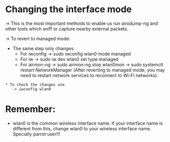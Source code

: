 # Changing the interface mode
 -> This is the most important methods to enable us run airodump-ng and other tools which sniff or capture nearby external packets.

 -> To revert to managed mode:

   * The same step only changes:
      * For iwconfig
         -> sudo iwconfig wlan0 mode managed
      * For iw
         -> sudo iw dev wlan0 set type managed
      * For airmon-ng
         -> sudo airmon-ng stop wlan0mon 
         -> sudo systemctl restart NetworkManager (After reverting to managed mode, you may need to restart network services to reconnect to Wi-Fi networks).
    
    * To check the changes use
       -> iwconfig wlan0

# Remember:
  * wlan0 is the common wireless interface name. If your interface name is different from this, change wlan0 to your wireless interface name. Specially parrot user!!! 
